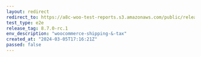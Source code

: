 ```yaml
---
layout: redirect
redirect_to: https://a8c-woo-test-reports.s3.amazonaws.com/public/release/8.7.0-rc.1/woocommerce-shipping-&-tax/e2e/index.html
test_type: e2e
release_tag: 8.7.0-rc.1
env_description: "woocommerce-shipping-&-tax"
created_at: "2024-03-05T17:16:21Z"
passed: false
---
```

